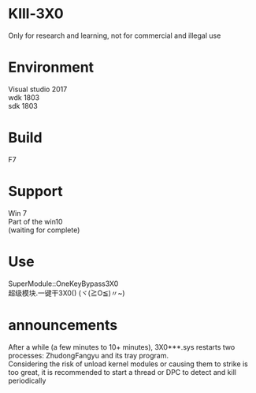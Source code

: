 # KIll-3X0
Only for research and learning, not for commercial and illegal use

# Environment
Visual studio 2017  
wdk 1803  
sdk 1803

# Build
F7  

# Support
Win 7  
Part of the win10  
(waiting for complete)


# Use
SuperModule::OneKeyBypass3X0  
超级模块.一键干3X0()
(ヾ(≧O≦)〃~)

# announcements
After a while (a few minutes to 10+ minutes), 3X0***.sys restarts two processes: ZhudongFangyu and its tray program.  
Considering the risk of unload kernel modules or causing them to strike is too great, it is recommended to start a thread or DPC to detect and kill periodically  

